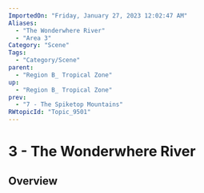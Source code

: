 ```yaml
---
ImportedOn: "Friday, January 27, 2023 12:02:47 AM"
Aliases:
  - "The Wonderwhere River"
  - "Area 3"
Category: "Scene"
Tags:
  - "Category/Scene"
parent:
  - "Region B_ Tropical Zone"
up:
  - "Region B_ Tropical Zone"
prev:
  - "7 - The Spiketop Mountains"
RWtopicId: "Topic_9501"
---
```

# 3 - The Wonderwhere River
## Overview
